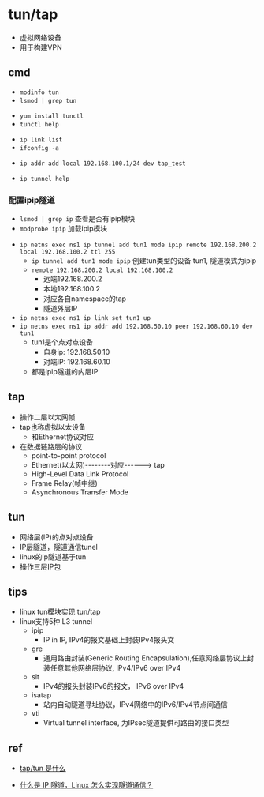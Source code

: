 # tun/tap

+ 虚拟网络设备
+ 用于构建VPN



## cmd
<!-- check tun model -->
+ `modinfo tun`
+ `lsmod | grep tun`

<!-- tunctl tool-->
+ `yum install tunctl`
+ `tunctl help`

<!-- 查看创建的设备-->
+ `ip link list`
+ `ifconfig -a`

<!-- tap绑定ip -->
+ `ip addr add local 192.168.100.1/24 dev tap_test`

+ `ip tunnel help`


### 配置ipip隧道
<!-- 需要tap先连通 -->
+ `lsmod | grep ip` 查看是否有ipip模块
+ `modprobe ipip` 加载ipip模块
<!-- 不同namespace中分别建立tun -->
+ `ip netns exec ns1 ip tunnel add tun1 mode ipip remote 192.168.200.2 local 192.168.100.2 ttl 255`
    + `ip tunnel add tun1 mode ipip` 创建tun类型的设备 tun1, 隧道模式为ipip
    + `remote 192.168.200.2 local 192.168.100.2`
        + 远端192.168.200.2
        + 本地192.168.100.2
        + 对应各自namespace的tap
        + 隧道外层IP
+ `ip netns exec ns1 ip link set tun1 up`
+ `ip netns exec ns1 ip addr add 192.168.50.10 peer 192.168.60.10 dev tun1`
    + tun1是个点对点设备
        + 自身ip: 192.168.50.10
        + 对端IP: 192.168.60.10 
    + 都是ipip隧道的内层IP


## tap
+ 操作二层以太网帧
+ tap也称虚拟以太设备
    + 和Ethernet协议对应
+ 在数据链路层的协议
    + point-to-point protocol
    + Ethernet(以太网)--------对应------> tap
    + High-Level Data Link Protocol
    + Frame Relay(帧中继)
    + Asynchronous Transfer Mode

## tun
+ 网络层(IP)的点对点设备
+ IP层隧道，隧道通信tunel
+ linux的ip隧道基于tun
+ 操作三层IP包

## tips
+ linux tun模块实现 tun/tap
+ linux支持5种 L3 tunnel
    + ipip
        + IP in IP, IPv4的报文基础上封装IPv4报头文
    + gre
        + 通用路由封装(Generic Routing Encapsulation),任意网络层协议上封装任意其他网络层协议, IPv4/IPv6 over IPv4
    + sit
        + IPv4的报头封装IPv6的报文， IPv6 over IPv4
    + isatap
        + 站内自动隧道寻址协议，IPv4网络中的IPv6/IPv4节点间通信
    + vti
        + Virtual tunnel interface, 为IPsec隧道提供可路由的接口类型

## ref
+ [tap/tun 是什么](https://www.cnblogs.com/bakari/p/10450711.html)

+ [什么是 IP 隧道，Linux 怎么实现隧道通信？](https://cloud.tencent.com/developer/article/1432489)